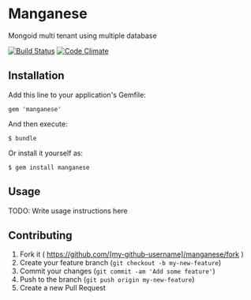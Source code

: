 # Manganese

Mongoid multi tenant using multiple database

[![Build Status](https://travis-ci.org/marcosanson/manganese.svg?branch=master)](https://travis-ci.org/marcosanson/manganese)
[![Code Climate](https://codeclimate.com/github/marcosanson/manganese.png)](https://codeclimate.com/github/marcosanson/manganese)

## Installation

Add this line to your application's Gemfile:

    gem 'manganese'

And then execute:

    $ bundle

Or install it yourself as:

    $ gem install manganese

## Usage

TODO: Write usage instructions here

## Contributing

1. Fork it ( https://github.com/[my-github-username]/manganese/fork )
2. Create your feature branch (`git checkout -b my-new-feature`)
3. Commit your changes (`git commit -am 'Add some feature'`)
4. Push to the branch (`git push origin my-new-feature`)
5. Create a new Pull Request
